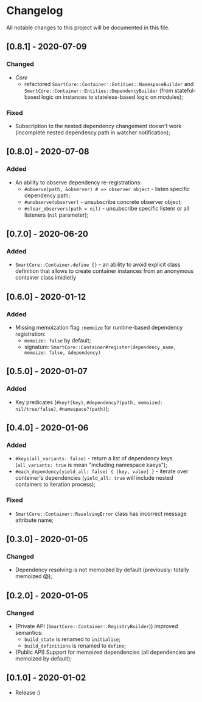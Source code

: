 # Changelog
All notable changes to this project will be documented in this file.

## [0.8.1] - 2020-07-09
### Changed
- *Core*
  - refactored `SmartCore::Container::Entities::NamespaceBuilder` and `SmartCore::Container::Entities::DependencyBuilder`
    (from stateful-based logic on instances to stateless-based logic on modules);

### Fixed
- Subscription to the nested dependency changement doesn't work
  (incomplete nested dependency path in watcher notification);

## [0.8.0] - 2020-07-08
### Added
- An ability to observe dependency re-registrations:
  - `#observe(path, &observer) # => observer object` - listen specific dependency path;
  - `#unobserve(observer)` - unsubscribe concrete observer object;
  - `#clear_observers(path = nil)` - unsubscribe specific listenr or all listeners (`nil` parameter);

## [0.7.0] - 2020-06-20
### Added
- `SmartCore::Container.define {}` - an ability to avoid explicit class definition that allows
  to create container instances from an anonymous container class imidietly

## [0.6.0] - 2020-01-12
### Added
- Missing memoization flag `:memoize` for runtime-based dependency registration:
  - `memoize: false` by default;
  - signature: `SmartCore::Container#register(dependency_name, memoize: false, &dependency)`

## [0.5.0] - 2020-01-07
### Added
- Key predicates (`#key?(key)`, `#dependency?(path, memoized: nil/true/false)`, `#namespace?(path)`);

## [0.4.0] - 2020-01-06
### Added
- `#keys(all_variants: false)` - return a list of dependency keys
  (`all_variants: true` is mean "including namespace kaeys");
- `#each_dependency(yield_all: false) { |key, value| }` - iterate over conteiner's dependencies
  (`yield_all: true` will include nested containers to iteration process);
### Fixed
- `SmartCore::Container::ResolvingError` class has incorrect message attribute name;

## [0.3.0] - 2020-01-05
### Changed
- Dependency resolving is not memoized by default (previously: totally memoized 😱);

## [0.2.0] - 2020-01-05
### Changed
- (Private API (`SmartCore::Container::RegistryBuilder`)) improved semantics:
  - `build_state` is renamed to `initialise`;
  - `build_definitions` is renamed to `define`;
- (Public API) Support for memoized dependencies (all dependencies are memoized by default);

## [0.1.0] - 2020-01-02

- Release :)
